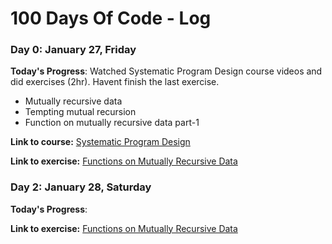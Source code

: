 # 100 Days Of Code - Log

### Day 0: January 27, Friday

**Today's Progress**: Watched Systematic Program Design course videos and did exercises (2hr). Havent finish the last exercise.
* Mutually recursive data
* Tempting mutual recursion
* Function on mutually recursive data part-1

**Link to course:** [Systematic Program Design](https://www.edx.org/course/how-code-systematic-program-design-part-ubcx-spd2x)

**Link to exercise:** [Functions on Mutually Recursive Data](https://github.com/ipekt/systematic-program-design/tree/master/ch6b-mutual-reference)

### Day 2: January 28, Saturday


**Today's Progress**:

**Link to exercise:** [Functions on Mutually Recursive Data](https://github.com/ipekt/systematic-program-design/tree/master/ch6b-mutual-reference)
